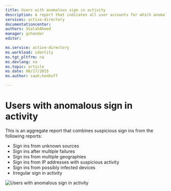 ```yaml
---
title: Users with anomalous sign in activity
description: A report that indicates all user accounts for which anomalous sign in activity has been identified.
services: active-directory
documentationcenter: 
authors: SSalahAhmed
manager: gchander
editor: 

ms.service: active-directory
ms.workload: identity
ms.tgt_pltfrm: na
ms.devlang: na
ms.topic: article
ms.date: 08/17/2015
ms.author: saah;kenhoff

---
```

# Users with anomalous sign in activity
This is an aggregate report that combines suspicious sign ins from the following reports:

<ul><li>Sign ins from unknown sources</li>
<li>Sign ins after multiple failures</li>
<li>Sign ins from multiple geographies</li>
<li>Sign ins from IP addresses with suspicious activity</li>
<li>Sign ins from possibly infected devices</li>
<li>Irregular sign in activity</li>
</ul>


![Users with anomalous sign in activity](./media/active-directory-reporting-users-with-anomalous-sign-in-activity/usersWithAnomalousSignInActivity.PNG)

